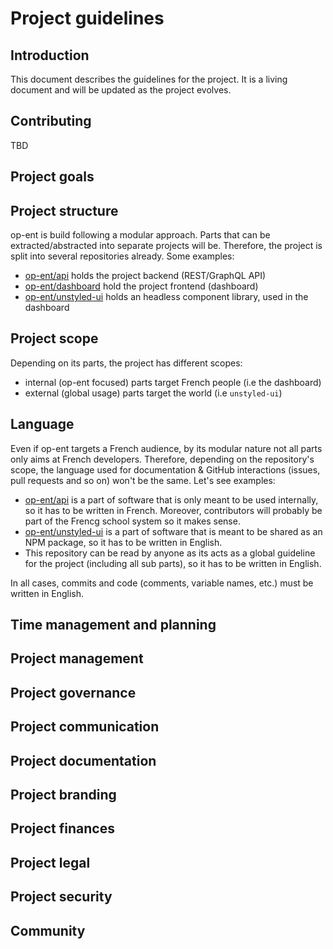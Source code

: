 # Project guidelines

## Introduction

This document describes the guidelines for the project. It is a living document and will be updated as the project evolves.

## Contributing

TBD

## Project goals

## Project structure

op-ent is build following a modular approach. Parts that can be extracted/abstracted into separate projects will be. Therefore, the project is split into several repositories already. Some examples:

- [op-ent/api](https://github.com/op-ent/api) holds the project backend (REST/GraphQL API)
- [op-ent/dashboard](https://github.com/op-ent/dashboard) hold the project frontend (dashboard)
- [op-ent/unstyled-ui](https://github.com/op-ent/unstyled-ui) holds an headless component library, used in the dashboard

## Project scope

Depending on its parts, the project has different scopes:

- internal (op-ent focused) parts target French people (i.e the dashboard)
- external (global usage) parts target the world (i.e `unstyled-ui`)

## Language

Even if op-ent targets a French audience, by its modular nature not all parts only aims at French developers. Therefore, depending on the repository's scope, the language used for documentation & GitHub interactions (issues, pull requests and so on) won't be the same. Let's see examples:

- [op-ent/api](https://github.com/op-ent/api) is a part of software that is only meant to be used internally, so it has to be written in French. Moreover, contributors will probably be part of the Frencg school system so it makes sense.
- [op-ent/unstyled-ui](https://github.com/op-ent/unstyled-ui) is a part of software that is meant to be shared as an NPM package, so it has to be written in English.
- This repository can be read by anyone as its acts as a global guideline for the project (including all sub parts), so it has to be written in English.

In all cases, commits and code (comments, variable names, etc.) must be written in English.

## Time management and planning

## Project management

## Project governance

## Project communication

## Project documentation

## Project branding

## Project finances

## Project legal

## Project security

## Community
